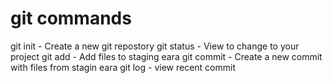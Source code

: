 # git commands
git init - Create a new git repostory
git status - View to change to your project
git add - Add files to staging eara
git commit - Create a new commit with files from stagin eara
git log - view recent commit